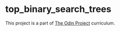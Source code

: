 # top_binary_search_trees

This project is a part of [The Odin Project](https://www.theodinproject.com/) curriculum.